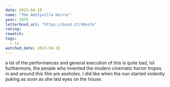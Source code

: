 ```yaml
---
date: 2023-04-18
name: "The Amityville Horror"
year: 1979
letterboxd_uri: "https://boxd.it/48uiYx"
rating: 
rewatch: 
tags:
  - tv
watched_date: 2023-04-16
---
```


a lot of the performances and general execution of this is quite bad, lol. furthermore, the people who invented the modern cinematic horror tropes in and around this film are assholes. I did like when the nun started violently puking as soon as she laid eyes on the house.
